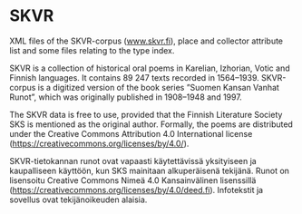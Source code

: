 # SKVR

XML files of the SKVR-corpus (www.skvr.fi), place and collector attribute list and some files relating to the type index. 

SKVR is a collection of historical oral poems in Karelian, Izhorian, Votic and Finnish languages. It contains 89 247 texts recorded in 1564–1939. SKVR-corpus is a digitized version of the book series ”Suomen Kansan Vanhat Runot”, which was originally published in 1908–1948 and 1997. 

The SKVR data is free to use, provided that the Finnish Literature Society SKS is mentioned as the original author. Formally, the poems are distributed under the Creative Commons Attribution 4.0 International license (https://creativecommons.org/licenses/by/4.0/).


SKVR-tietokannan runot ovat vapaasti käytettävissä yksityiseen ja kaupalliseen käyttöön, kun SKS mainitaan alkuperäisenä tekijänä. Runot on lisensoitu Creative Commons Nimeä 4.0 Kansainvälinen lisenssillä (https://creativecommons.org/licenses/by/4.0/deed.fi). Infotekstit ja sovellus ovat tekijänoikeuden alaisia.

